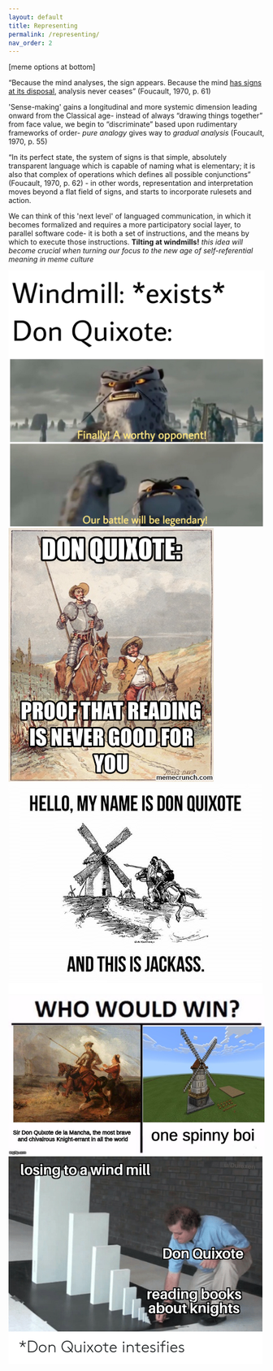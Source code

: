 ```yaml
---
layout: default
title: Representing
permalink: /representing/
nav_order: 2
---
```


[meme options at bottom]

“Because the mind analyses, the sign appears. Because the mind [has signs at its disposal](https://en.wikipedia.org/wiki/Signified_and_signifier), analysis never ceases” (Foucault, 1970, p. 61)

'Sense-making' gains a longitudinal and more systemic dimension leading onward from the Classical age- instead of always “drawing things together” from face value, we begin to “discriminate” based upon rudimentary frameworks of order- *pure analogy* gives way to *gradual analysis* (Foucault, 1970, p. 55)

“In its perfect state, the system of signs is that simple, absolutely transparent language which is capable of naming what is elementary; it is also that complex of operations which defines all possible conjunctions” (Foucault, 1970, p. 62) - in other words, representation and interpretation moves beyond a flat field of signs, and starts to incorporate rulesets and action.

We can think of this 'next level' of languaged communication, in which it becomes formalized and requires a more participatory social layer, to parallel software code- it is both a set of instructions, and the means by which to execute those instructions. **Tilting at windmills!**  *this idea will become crucial when turning our focus to the new age of self-referential meaning in meme culture*

![option 1](../memes/donquixotememe1.jpg)
![option 2](../memes/donquixotememe2.png)
![option 3](../memes/donquixotememe3.png)
![option 4](../memes/donquixotememe4.jpg)
![option 5](../memes/donquixotememe5.png)


